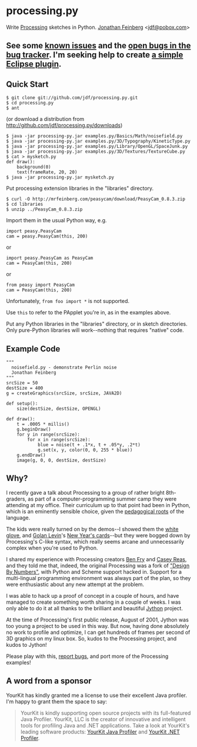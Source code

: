 # processing.py #

Write [Processing](http://processing.org) sketches in Python.
[Jonathan Feinberg](http://mrfeinberg.com) &lt;[jdf@pobox.com](mailto:jdf@pobox.com)&gt;

## See some [known issues](http://wiki.github.com/jdf/processing.py/) and the [open bugs in the bug tracker](http://github.com/jdf/processing.py/issues). I'm seeking help to create [a simple Eclipse plugin](http://wiki.github.com/jdf/processing.py/eclipse-plugin-spec).

## Quick Start ##

    $ git clone git://github.com/jdf/processing.py.git
    $ cd processing.py
    $ ant

(or download a distribution from http://github.com/jdf/processing.py/downloads)

    $ java -jar processing-py.jar examples.py/Basics/Math/noisefield.py
    $ java -jar processing-py.jar examples.py/3D/Typography/KineticType.py
    $ java -jar processing-py.jar examples.py/Library/OpenGL/SpaceJunk.py
    $ java -jar processing-py.jar examples.py/3D/Textures/TextureCube.py
    $ cat > mysketch.py
    def draw():
        background(0)
        text(frameRate, 20, 20)
    $ java -jar processing-py.jar mysketch.py

Put processing extension libraries in the "libraries" directory.

    $ curl -O http://mrfeinberg.com/peasycam/download/PeasyCam_0.8.3.zip
    $ cd libraries
    $ unzip ../PeasyCam_0.8.3.zip

Import them in the usual Python way, e.g.

    import peasy.PeasyCam
    cam = peasy.PeasyCam(this, 200)

or

    import peasy.PeasyCam as PeasyCam
    cam = PeasyCam(this, 200)

or

    from peasy import PeasyCam
    cam = PeasyCam(this, 200)

Unfortunately, `from foo import *` is not supported.

Use `this` to refer to the PApplet you're in, as in the examples above.

Put any Python libraries in the "libraries" directory, or in sketch directories.
Only pure-Python libraries will work--nothing that requires "native" code.

## Example Code ##

	"""
	  noisefield.py - demonstrate Perlin noise
	  Jonathan Feinberg
	"""
	srcSize = 50
	destSize = 400
	g = createGraphics(srcSize, srcSize, JAVA2D)
	
	def setup():
	    size(destSize, destSize, OPENGL)
	
	def draw():
	    t = .0005 * millis()
	    g.beginDraw()
	    for y in range(srcSize):
	        for x in range(srcSize):
	            blue = noise(t + .1*x, t + .05*y, .2*t)
	            g.set(x, y, color(0, 0, 255 * blue))
	    g.endDraw()
	    image(g, 0, 0, destSize, destSize)

## Why? ##

I recently gave a talk about Processing to a group of rather bright 8th-graders,
as part of a computer-programming summer camp they were attending at my office.
Their curriculum up to that point had been in Python, which is an eminently
sensible choice, given the
[pedagogical roots](http://en.wikipedia.org/wiki/ABC_%28programming_language%29)
of the language.

The kids were really turned on by the demos--I showed them the
[white glove](http://whiteglovetracking.com/), and
[Golan Levin](http://flong.com/)'s
[New Year's cards](http://www.flong.com/storage/experience/newyear/newyear10/)--but
they were bogged down by Processing's C-like syntax, which really seems arcane
and unnecessarily complex when you're used to Python.

I shared my experience with Processing creators
[Ben Fry](http://benfry.com/) and [Casey Reas](http://reas.com/), and they
told me that, indeed, the original Processing was a fork of
["Design By Numbers"](http://dbn.media.mit.edu/), with Python and Scheme
support hacked in. Support for a multi-lingual programming
environment was always part of the plan, so they were enthusiastic
about any new attempt at the problem.

I was able to hack up a proof of concept in a couple of hours, and have
managed to create something worth sharing in a couple of weeks. I was only
able to do it at all thanks to the brilliant and beautiful
[Jython](http://www.jython.org/) project.

At the time of Processing's first public release, August of 2001,
Jython was too young a project to be used in this way. But now, having done
absolutely no work to profile and optimize, I can get hundreds of frames
per second of 3D graphics on my linux box. So, kudos to the Processing
project, and kudos to Jython!

Please play with this,
[report bugs](http://github.com/jdf/processing.py/issues),
and port more of the Processing examples!

## A word from a sponsor ##

YourKit has kindly granted me a license to use their excellent Java profiler.
I'm happy to grant them the space to say:

> YourKit is kindly supporting open source projects with its full-featured Java Profiler.
> YourKit, LLC is the creator of innovative and intelligent tools for profiling
> Java and .NET applications. Take a look at YourKit's leading software products:
> [YourKit Java Profiler](http://www.yourkit.com/java/profiler/index.jsp) and
> [YourKit .NET Profiler](http://www.yourkit.com/.net/profiler/index.jsp).
